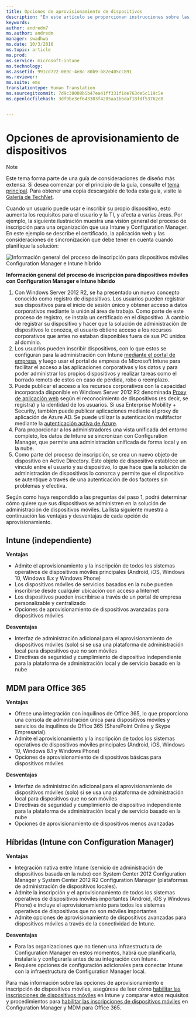 ```yaml
---
title: Opciones de aprovisionamiento de dispositivos
description: "En este artículo se proporcionan instrucciones sobre las opciones de aprovisionamiento de dispositivos a la hora de planear y diseñar una solución de administración de dispositivos móviles de Microsoft con Enterprise Mobility + Security."
keywords: 
author: andredm7
ms.author: andredm
manager: swadhwa
ms.date: 10/3/2016
ms.topic: article
ms.prod: 
ms.service: microsoft-intune
ms.technology: 
ms.assetid: 991cd722-089c-4e8c-80b9-b82e405cc891
ms.reviewer: 
ms.suite: ems
translationtype: Human Translation
ms.sourcegitcommit: 7d9c38008b5b47ea41ff331f1de763de5c119c5e
ms.openlocfilehash: 3df9be3ef643303f4205aa1b6daf18fdf53762d8


---
```


# <a name="device-provisioning-options"></a>Opciones de aprovisionamiento de dispositivos

>[!NOTE]
>Este tema forma parte de una guía de consideraciones de diseño más extensa. Si desea comenzar por el principio de la guía, consulte el [tema principal](mdm-design-considerations-guide.md). Para obtener una copia descargable de toda esta guía, visite la [Galería de TechNet](https://gallery.technet.microsoft.com/Mobile-Device-Management-7d401582).

Cuando un usuario puede usar e inscribir su propio dispositivo, esto aumenta los requisitos para el usuario y la TI, y afecta a varias áreas. Por ejemplo, la siguiente ilustración muestra una visión general del proceso de inscripción para una organización que usa Intune y Configuration Manager. En este ejemplo se describe el certificado, la aplicación web y las consideraciones de sincronización que debe tener en cuenta cuando planifique la solución:

![Información general del proceso de inscripción para dispositivos móviles Configuration Manager e Intune híbrido](./media/MDM_Figure_04.png)

**Información general del proceso de inscripción para dispositivos móviles con Configuration Manager e Intune híbrido**

1. Con <token>Windows Server 2012 R2, se ha presentado un nuevo concepto conocido como registro de dispositivos.  Los usuarios pueden registrar sus dispositivos para el inicio de sesión único y obtener acceso a datos corporativos mediante la unión al área de trabajo.  Como parte de este proceso de registro, se instala un certificado en el dispositivo. A cambio de registrar su dispositivo y hacer que la solución de administración de dispositivos lo conozca, el usuario obtiene acceso a los recursos corporativos que antes no estaban disponibles fuera de sus PC unidos al dominio.
2. Los usuarios pueden inscribir dispositivos, con lo que estos se configuran para la administración con Intune [mediante el portal de empresa](/Intune/deploy-use/enroll-devices-in-microsoft-intune), y luego usar el portal de empresa de Microsoft Intune para facilitar el acceso a las aplicaciones corporativas y los datos y para poder administrar los propios dispositivos y realizar tareas como el borrado remoto de estos en caso de pérdida, robo o reemplazo.
3. Puede publicar el acceso a los recursos corporativos con la capacidad incorporada disponible en Windows Server 2012 R2 denominada [Proxy de aplicación web](https://technet.microsoft.com/library/dn584107.aspx) según el reconocimiento de dispositivos (es decir, se registra) y la identidad de los usuarios. Si usa Enterprise Mobility + Security, también puede publicar aplicaciones mediante el proxy de aplicación de Azure AD. Se puede utilizar la autenticación multifactor mediante la [autenticación activa de Azure](https://azure.microsoft.com/documentation/articles/multi-factor-authentication-get-started-cloud/).
4. Para proporcionar a los administradores una vista unificada del entorno completo, los datos de Intune se sincronizan con Configuration Manager, que permite una administración unificada de forma local y en la nube.
5. Como parte del proceso de inscripción, se crea un nuevo objeto de dispositivo en Active Directory.  Este objeto de dispositivo establece un vínculo entre el usuario y su dispositivo, lo que hace que la solución de administración de dispositivos lo conozca y permite que el dispositivo se autentique a través de una autenticación de dos factores sin problemas y efectiva.

Según como haya respondido a las preguntas del paso 1, podrá determinar cómo quiere que sus dispositivos se administren en la solución de administración de dispositivos móviles. La lista siguiente muestra a continuación las ventajas y desventajas de cada opción de aprovisionamiento.

## <a name="intune-standalone"></a>Intune (independiente)

**Ventajas**

- Admite el aprovisionamiento y la inscripción de todos los sistemas operativos de dispositivos móviles principales (Android, iOS, Windows 10, Windows 8.x y Windows Phone)
- Los dispositivos móviles de servicios basados en la nube pueden inscribirse desde cualquier ubicación con acceso a Internet
- Los dispositivos pueden inscribirse a través de un portal de empresa personalizable y centralizado
- Opciones de aprovisionamiento de dispositivos avanzadas para dispositivos móviles

**Desventajas**

- Interfaz de administración adicional para el aprovisionamiento de dispositivos móviles (solo) si se usa una plataforma de administración local para dispositivos que no son móviles
- Directivas de seguridad y cumplimiento de dispositivo independiente para la plataforma de administración local y de servicio basado en la nube

## <a name="mdm-for-office-365"></a>MDM para Office 365

**Ventajas**

- Ofrece una integración con inquilinos de Office 365, lo que proporciona una consola de administración única para dispositivos móviles y servicios de inquilinos de Office 365 (SharePoint Online y Skype Empresarial).
- Admite el aprovisionamiento y la inscripción de todos los sistemas operativos de dispositivos móviles principales (Android, iOS, Windows 10, Windows 8.1 y Windows Phone)
- Opciones de aprovisionamiento de dispositivos básicas para dispositivos móviles

**Desventajas**

- Interfaz de administración adicional para el aprovisionamiento de dispositivos móviles (solo) si se usa una plataforma de administración local para dispositivos que no son móviles
- Directivas de seguridad y cumplimiento de dispositivo independiente para la plataforma de administración local y de servicio basado en la nube
- Opciones de aprovisionamiento de dispositivos menos avanzadas

## <a name="hybrid-intune-with-configmgr"></a>Híbridas (Intune con Configuration Manager)

**Ventajas**

- Integración nativa entre Intune (servicio de administración de dispositivos basada en la nube) con System Center 2012 Configuration Manager y System Center 2012 R2 Configuration Manager (plataformas de administración de dispositivos locales).
- Admite la inscripción y el aprovisionamiento de todos los sistemas operativos de dispositivos móviles importantes (Android, iOS y Windows Phone) e incluye el aprovisionamiento para todos los sistemas operativos de dispositivos que no son móviles importantes
- Admite opciones de aprovisionamiento de dispositivos avanzadas para dispositivos móviles a través de la conectividad de Intune.

**Desventajas**

- Para las organizaciones que no tienen una infraestructura de Configuration Manager en estos momentos, habrá que planificarla, instalarla y configurarla antes de su integración con Intune.
- Requiere opciones de configuración adicionales para conectar Intune con la infraestructura de Configuration Manager local.

Para más información sobre las opciones de aprovisionamiento e inscripción de dispositivos móviles, asegúrese de leer cómo [habilitar las inscripciones de dispositivos móviles](/Intune/deploy-use/enroll-devices-in-microsoft-intune) en Intune y comparar estos requisitos y procedimientos para [habilitar las inscripciones de dispositivos móviles](https://technet.microsoft.com/library/jj884158.aspx) en Configuration Manager y MDM para Office 365.



<!--HONumber=Nov16_HO4-->


